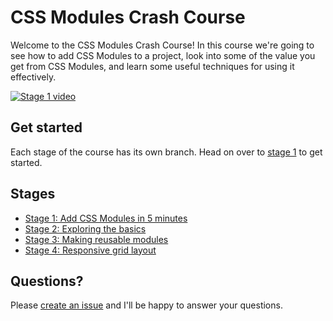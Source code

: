 # CSS Modules Crash Course

Welcome to the CSS Modules Crash Course! In this course we're going to see how to add CSS Modules to a project, look into some of the value you get from CSS Modules, and learn some useful techniques for using it effectively.

[![Stage 1 video](https://img.youtube.com/vi/4xlXugtaCx8/0.jpg)](https://youtu.be/4xlXugtaCx8)

## Get started

Each stage of the course has its own branch. Head on over to [stage 1](./stage-1.md) to get started.

## Stages

- [Stage 1: Add CSS Modules in 5 minutes](./stage-1.md)
- [Stage 2: Exploring the basics](./stage-2.md)
- [Stage 3: Making reusable modules](./stage-3.md)
- [Stage 4: Responsive grid layout](./stage-4.md)

## Questions?

Please [create an issue](https://github.com/joshwnj/css-modules-crash-course/issues/new) and I'll be happy to answer your questions.
